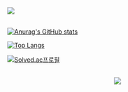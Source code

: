 <img src="https://capsule-render.vercel.app/api?type=slice&color=auto&height=150&section=header&text=Welcome To Neverland&fontSize=70" />
<br>
<br>

[![Anurag's GitHub stats](https://github-readme-stats.vercel.app/api?username=jongwon-hyun&show_icons=true&theme=dracula&hide=issues)](https://github.com/jongwon-hyun) 
<br>

[![Top Langs](https://github-readme-stats.vercel.app/api/top-langs/?username=jongwon-hyun&layout=compact&langs_count=8&theme=dracula)](https://github.com/jongwon-hyun)  

[![Solved.ac프로필](http://mazassumnida.wtf/api/v2/generate_badge?boj=otomebass)](https://solved.ac/otomebass)
<br>
<br>
<div align="center">
<a href="https://github.com/jongwon-hyun"><img src="https://hits.seeyoufarm.com/api/count/incr/badge.svg?url=https://github.com/jongwon-hyun"/></a>         
</div>
